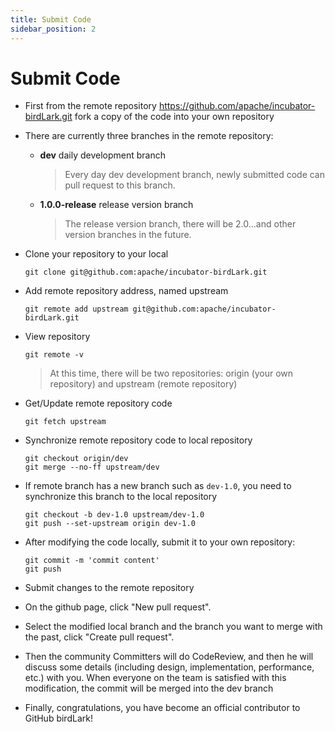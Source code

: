 ```yaml
---
title: Submit Code
sidebar_position: 2
---
```


# Submit Code

* First from the remote repository <https://github.com/apache/incubator-birdLark.git> fork a copy of the code into your own repository

* There are currently three branches in the remote repository:
    * **dev**   daily development branch
      > Every day dev development branch, newly submitted code can pull request to this branch.

    * **1.0.0-release** release version branch
      > The release version branch, there will be 2.0...and other version branches in the future.

* Clone your repository to your local

    ```shell
    git clone git@github.com:apache/incubator-birdLark.git
    ```

* Add remote repository address, named upstream

    ```shell
    git remote add upstream git@github.com:apache/incubator-birdLark.git
    ```

* View repository

    ```shell
    git remote -v
    ```

  > At this time, there will be two repositories: origin (your own repository) and upstream (remote repository)

* Get/Update remote repository code

    ```shell
    git fetch upstream
    ```

* Synchronize remote repository code to local repository

    ```shell
    git checkout origin/dev
    git merge --no-ff upstream/dev
    ```

* If remote branch has a new branch such as `dev-1.0`, you need to synchronize this branch to the local repository

    ```shell
    git checkout -b dev-1.0 upstream/dev-1.0
    git push --set-upstream origin dev-1.0
    ```

* After modifying the code locally, submit it to your own repository:

    ```shell
    git commit -m 'commit content'
    git push
    ```

* Submit changes to the remote repository

* On the github page, click "New pull request".

* Select the modified local branch and the branch you want to merge with the past, click "Create pull request".

* Then the community Committers will do CodeReview, and then he will discuss some details (including design, implementation, performance, etc.) with you. When everyone on the team is satisfied with this modification, the commit will be merged into the dev branch

* Finally, congratulations, you have become an official contributor to GitHub birdLark!
